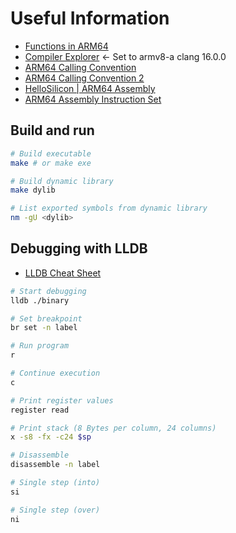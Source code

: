 # Useful Information

- [Functions in ARM64](https://diveintosystems.org/book/C9-ARM64/functions.html)
- [Compiler Explorer](https://godbolt.org/) <- Set to armv8-a clang 16.0.0
- [ARM64 Calling Convention](https://duetorun.com/blog/20230615/a64-pcs-demo/#stack_layout)
- [ARM64 Calling Convention 2](https://dede.dev/posts/ARM64-Calling-Convention-Cheat-Sheet/)
- [HelloSilicon | ARM64 Assembly](https://github.com/below/HelloSilicon)
- [ARM64 Assembly Instruction Set](https://developer.arm.com/documentation/dui0489/i/arm-and-thumb-instructions?lang=en)

## Build and run

```bash
# Build executable
make # or make exe

# Build dynamic library
make dylib

# List exported symbols from dynamic library
nm -gU <dylib>
```

## Debugging with LLDB

- [LLDB Cheat Sheet](https://firexfly.com/lldb-cheatsheet/)

```bash
# Start debugging
lldb ./binary

# Set breakpoint
br set -n label

# Run program
r

# Continue execution
c

# Print register values
register read

# Print stack (8 Bytes per column, 24 columns)
x -s8 -fx -c24 $sp

# Disassemble
disassemble -n label

# Single step (into)
si

# Single step (over)
ni
```
